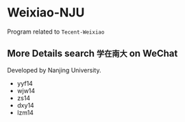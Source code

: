 # Weixiao-NJU   

Program related to `Tecent-Weixiao`  

More Details search `学在南大` on WeChat
---- 
Developed by Nanjing University.    
* yyf14    
* wjw14     
* zs14     
* dxy14     
* lzm14     
